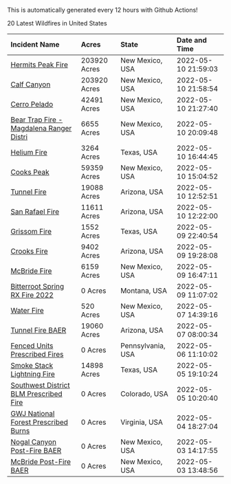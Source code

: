 This is automatically generated every 12 hours with Github Actions!

20 Latest Wildfires in United States

 | Incident Name | Acres | State | Date and Time |
|:---|:---|:---|:---|
| [Hermits Peak Fire](https://inciweb.nwcg.gov/incident/8049/) | 203920 Acres | New Mexico, USA | 2022-05-10 21:59:03 |
| [Calf Canyon](https://inciweb.nwcg.gov/incident/8069/) | 203920 Acres | New Mexico, USA | 2022-05-10 21:58:54 |
| [Cerro Pelado](https://inciweb.nwcg.gov/incident/8075/) | 42491 Acres | New Mexico, USA | 2022-05-10 21:27:40 |
| [Bear Trap Fire - Magdalena Ranger Distri](https://inciweb.nwcg.gov/incident/8093/) | 6655 Acres | New Mexico, USA | 2022-05-10 20:09:48 |
| [Helium Fire](https://inciweb.nwcg.gov/incident/8101/) | 3264 Acres | Texas, USA | 2022-05-10 16:44:45 |
| [Cooks Peak](https://inciweb.nwcg.gov/incident/8066/) | 59359 Acres | New Mexico, USA | 2022-05-10 15:04:52 |
| [Tunnel Fire](https://inciweb.nwcg.gov/incident/8068/) | 19088 Acres | Arizona, USA | 2022-05-10 12:52:51 |
| [San Rafael Fire ](https://inciweb.nwcg.gov/incident/8100/) | 11611 Acres | Arizona, USA | 2022-05-10 12:22:00 |
| [Grissom Fire](https://inciweb.nwcg.gov/incident/8099/) | 1552 Acres | Texas, USA | 2022-05-09 22:40:54 |
| [Crooks Fire](https://inciweb.nwcg.gov/incident/8067/) | 9402 Acres | Arizona, USA | 2022-05-09 19:28:08 |
| [McBride Fire](https://inciweb.nwcg.gov/incident/8061/) | 6159 Acres | New Mexico, USA | 2022-05-09 16:47:11 |
| [Bitterroot Spring RX Fire 2022](https://inciweb.nwcg.gov/incident/8024/) | 0 Acres | Montana, USA | 2022-05-09 11:07:02 |
| [Water Fire](https://inciweb.nwcg.gov/incident/8089/) | 520 Acres | New Mexico, USA | 2022-05-07 14:39:16 |
| [Tunnel Fire BAER](https://inciweb.nwcg.gov/incident/8088/) | 19060 Acres | Arizona, USA | 2022-05-07 08:00:34 |
| [Fenced Units Prescribed Fires](https://inciweb.nwcg.gov/incident/8098/) | 0 Acres | Pennsylvania, USA | 2022-05-06 11:10:02 |
| [Smoke Stack Lightning Fire](https://inciweb.nwcg.gov/incident/8094/) | 14898 Acres | Texas, USA | 2022-05-05 19:10:24 |
| [Southwest District BLM Prescribed Fire ](https://inciweb.nwcg.gov/incident/7852/) | 0 Acres | Colorado, USA | 2022-05-05 10:20:40 |
| [GWJ National Forest Prescribed Burns](https://inciweb.nwcg.gov/incident/7945/) | 0 Acres | Virginia, USA | 2022-05-04 18:27:04 |
| [Nogal Canyon Post-Fire BAER](https://inciweb.nwcg.gov/incident/8072/) | 0 Acres | New Mexico, USA | 2022-05-03 14:17:55 |
| [McBride Post-Fire BAER](https://inciweb.nwcg.gov/incident/8080/) | 0 Acres | New Mexico, USA | 2022-05-03 13:48:56 |
